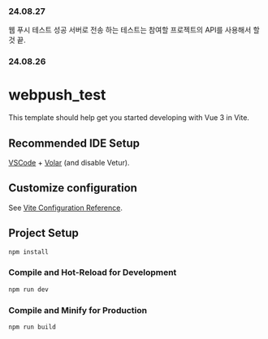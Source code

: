 ### 24.08.27
웹 푸시 테스트 성공
서버로 전송 하는 테스트는 참여할 프로젝트의 API를 사용해서 할 것
끝.


### 24.08.26
# webpush_test

This template should help get you started developing with Vue 3 in Vite.

## Recommended IDE Setup

[VSCode](https://code.visualstudio.com/) + [Volar](https://marketplace.visualstudio.com/items?itemName=Vue.volar) (and disable Vetur).

## Customize configuration

See [Vite Configuration Reference](https://vitejs.dev/config/).

## Project Setup

```sh
npm install
```

### Compile and Hot-Reload for Development

```sh
npm run dev
```

### Compile and Minify for Production

```sh
npm run build
```
